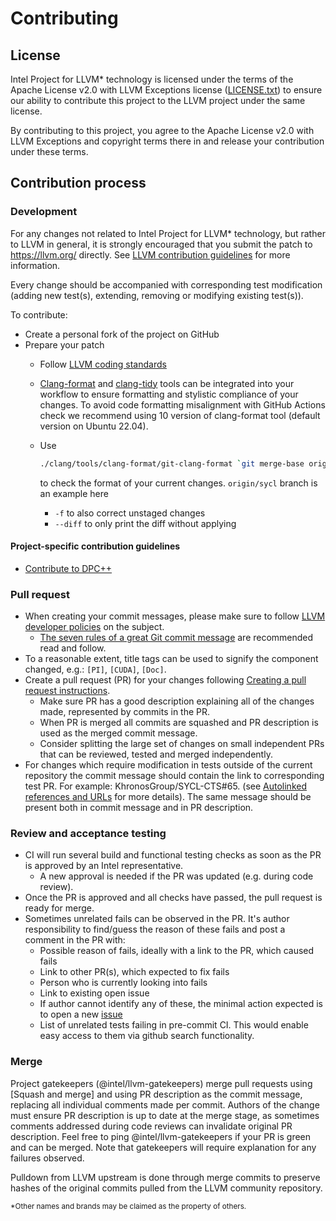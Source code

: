 # Contributing

## License

Intel Project for LLVM\* technology is licensed under the terms of the Apache
License v2.0 with LLVM Exceptions license ([LICENSE.txt](llvm/LICENSE.TXT)) to
ensure our ability to contribute this project to the LLVM project under the
same license.

By contributing to this project, you agree to the Apache License v2.0 with LLVM
Exceptions and copyright terms there in and release your contribution under
these terms.

## Contribution process

### Development

For any changes not related to Intel Project for LLVM\* technology, but rather
to LLVM in general, it is strongly encouraged that you submit the patch to
https://llvm.org/ directly.  See
[LLVM contribution guidelines](https://llvm.org/docs/Contributing.html) for
more information.

Every change should be accompanied with corresponding test modification (adding
new test(s), extending, removing or modifying existing test(s)).

To contribute:

- Create a personal fork of the project on GitHub
- Prepare your patch
  - Follow [LLVM coding standards](https://llvm.org/docs/CodingStandards.html)
  - [Clang-format](https://clang.llvm.org/docs/ClangFormat.html) and
    [clang-tidy](https://clang.llvm.org/extra/clang-tidy/) tools can be
    integrated into your workflow to ensure formatting and stylistic
    compliance of your changes. To avoid code formatting misalignment with
    GitHub Actions check we recommend using 10 version of clang-format tool
    (default version on Ubuntu 22.04).
  - Use

    ```bash
    ./clang/tools/clang-format/git-clang-format `git merge-base origin/sycl HEAD`
    ```

    to check the format of your current changes. `origin/sycl` branch is an
    example here
    - `-f` to also correct unstaged changes
    - `--diff` to only print the diff without applying

#### Project-specific contribution guidelines

- [Contribute to DPC++](/../sycl/sycl/doc/developer/ContributeToDPCPP.md)

### Pull request

- When creating your commit messages, please make sure to follow
  [LLVM developer policies](
  https://llvm.org/docs/DeveloperPolicy.html#commit-messages) on the subject.
  - [The seven rules of a great Git commit message](https://cbea.ms/git-commit)
    are recommended read and follow.
- To a reasonable extent, title tags can be used to signify the component
  changed, e.g.: `[PI]`, `[CUDA]`, `[Doc]`.
- Create a pull request (PR) for your changes following
  [Creating a pull request instructions](https://help.github.com/articles/creating-a-pull-request/).
  - Make sure PR has a good description explaining all of the changes made,
    represented by commits in the PR.
  - When PR is merged all commits are squashed and PR description is used as
    the merged commit message.
  - Consider splitting the large set of changes on small independent PRs that
    can be reviewed, tested and merged independently.
- For changes which require modification in tests outside of the current repository
  the commit message should contain the link to corresponding test PR.
  For example: KhronosGroup/SYCL-CTS#65. (see
  [Autolinked references and URLs](https://docs.github.com/en/get-started/writing-on-github/working-with-advanced-formatting/autolinked-references-and-urls)
  for more details). The same message should be present both in commit
  message and in PR description.

### Review and acceptance testing

- CI will run several build and functional testing checks as soon as the PR is
approved by an Intel representative.
  - A new approval is needed if the PR was updated (e.g. during code review).
- Once the PR is approved and all checks have passed, the pull request is
ready for merge.
- Sometimes unrelated fails can be observed in the PR. It's author
responsibility to find/guess the reason of these fails and post a comment in
the PR with:
  - Possible reason of fails, ideally with a link to the PR, which caused fails
  - Link to other PR(s), which expected to fix fails
  - Person who is currently looking into fails
  - Link to existing open issue
  - If author cannot identify any of these, the minimal action expected is to
    open a new [issue](/../../issues)
  - List of unrelated tests failing in pre-commit CI. This would enable easy
    access to them via github search functionality.

### Merge

Project gatekeepers (@intel/llvm-gatekeepers) merge pull requests using [Squash
and merge] and using PR description as the commit message, replacing all
individual comments made per commit. Authors of the change must ensure PR
description is up to date at the merge stage, as sometimes comments addressed
during code reviews can invalidate original PR description. Feel free to ping
@intel/llvm-gatekeepers if your PR is green and can be merged. Note that
gatekeepers will require explanation for any failures observed.

Pulldown from LLVM upstream is done through merge commits to preserve hashes of
the original commits pulled from the LLVM community repository.

<sub>\*Other names and brands may be claimed as the property of others.</sub>
